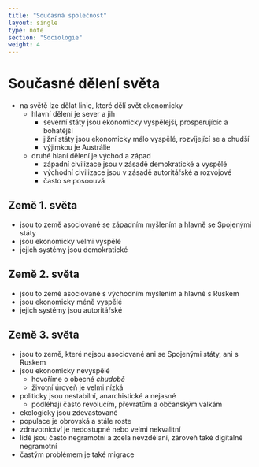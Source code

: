 ```yaml
---
title: "Současná společnost"
layout: single
type: note
section: "Sociologie"
weight: 4
---
```

# Současné dělení světa
- na světě lze dělat linie, které dělí svět ekonomicky
    - hlavní dělení je sever a jih
        - severní státy jsou ekonomicky vyspělejší, prosperujícíc a bohatější
        - jižní státy jsou ekonomicky málo vyspělé, rozvíjející se a chudší
        - výjimkou je Austrálie
    - druhé hlaní dělení je východ a západ
        - západní civilizace jsou v zásadě demokratické a vyspělé
        - východní civilizace jsou v zásadě autoritářské a rozvojové
        - často se posoouvá
## Země 1. světa
- jsou to země asociované se západním myšlením a hlavně se Spojenými státy
- jsou ekonomicky velmi vyspělé
- jejich systémy jsou demokratické
## Země 2. světa
- jsou to země asociované s východním myšlením a hlavně s Ruskem
- jsou ekonomicky méně vyspělé
- jejich systémy jsou autoritářské
## Země 3. světa
- jsou to země, které nejsou asociované ani se Spojenými státy, ani s Ruskem
- jsou ekonomicky nevyspělé
    - hovoříme o obecné _chudobě_
    - životní úroveň je velmi nízká
- politicky jsou nestabilní, anarchistické a nejasné
    - podléhají často revolucím, převratům a občanským válkám
- ekologicky jsou zdevastované
- populace je obrovská a stále roste
- zdravotnictví je nedostupné nebo velmi nekvalitní
- lidé jsou často negramotní a zcela nevzdělaní, zároveň také digitálně negramotní
- častým problémem je také migrace